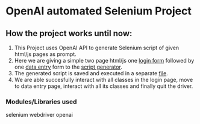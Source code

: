 # OpenAI automated Selenium Project

## How the project works until now: 

1. This Project uses OpenAI API to generate Selenium script of given html/js pages as prompt.
2. Here we are giving a simple two page html/js one [login form](https://gitlab.mindfire.co.in/barunh/openai-automated-selenium-project/-/blob/main/index.html
) followed by one [data entry](https://gitlab.mindfire.co.in/barunh/openai-automated-selenium-project/-/blob/main/data_entry.js) form to the [script generator](https://gitlab.mindfire.co.in/barunh/openai-automated-selenium-project/-/blob/main/login_response1.py
).
2. The generated script is saved and executed in a separate [file](https://gitlab.mindfire.co.in/barunh/openai-automated-selenium-project/-/blob/main/login_response1.py
).
3. We are able succesfully interact with all classes in the login page, move to data entry page, interact with all its classes and finally quit the driver.


### Modules/Libraries used
selenium
webdriver
openai
